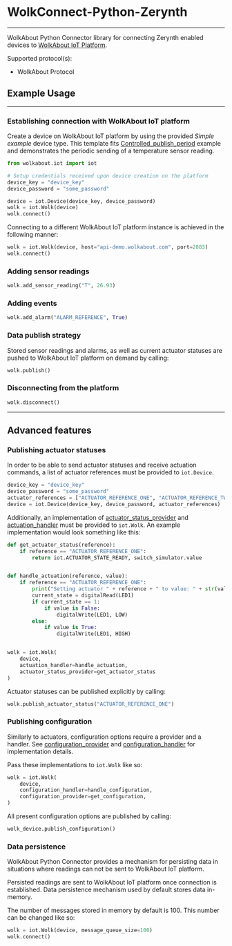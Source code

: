 # WolkConnect-Python-Zerynth
----
WolkAbout Python Connector library for connecting Zerynth enabled devices to [WolkAbout IoT Platform](https://demo.wolkabout.com/#/login).

Supported protocol(s):
* WolkAbout Protocol

## Example Usage
----

### Establishing connection with WolkAbout IoT platform

Create a device on WolkAbout IoT platform by using the provided *Simple example* device type.
This template fits [Controlled_publish_period](https://github.com/Wolkabout/wolkabout-iot/blob/master/examples/Controlled_publish_period/main.py) example and demonstrates the periodic sending of a temperature sensor reading.

```python
from wolkabout.iot import iot

# Setup credentials received upon device creation on the platform
device_key = "device_key"
device_password = "some_password"

device = iot.Device(device_key, device_password)
wolk = iot.Wolk(device)
wolk.connect()
```

Connecting to a different WolkAbout IoT platform instance is achieved in the following manner:

```python
wolk = iot.Wolk(device, host="api-demo.wolkabout.com", port=2883)
wolk.connect()
```

### Adding sensor readings

```python
wolk.add_sensor_reading("T", 26.93)
```

### Adding events

```python
wolk.add_alarm("ALARM_REFERENCE", True)
```

### Data publish strategy

Stored sensor readings and alarms, as well as current actuator statuses are pushed to WolkAbout IoT platform on demand by calling:

```python
wolk.publish()
```

### Disconnecting from the platform

```python
wolk.disconnect()
```

----

## Advanced features

### Publishing actuator statuses

In order to be able to send actuator statuses and receive actuation commands, a list of actuator references must be provided to `iot.Device`.
```python
device_key = "device_key"
device_password = "some_password"
actuator_references = ["ACTUATOR_REFERENCE_ONE", "ACTUATOR_REFERENCE_TWO"]
device = iot.Device(device_key, device_password, actuator_references)
```

Additionally, an implementation of [actuator_status_provider](./wolk/interface/actuator_status_provider.py) and [actuation_handler](./wolk/interface/actuation_handler.py) must be provided to `iot.Wolk`.
An example implementation would look something like this:

```python
def get_actuator_status(reference):
    if reference == "ACTUATOR_REFERENCE_ONE":
        return iot.ACTUATOR_STATE_READY, switch_simulator.value


def handle_actuation(reference, value):
    if reference == "ACTUATOR_REFERENCE_ONE":
        print("Setting actuator " + reference + " to value: " + str(value))
        current_state = digitalRead(LED1)
        if current_state == 1:
            if value is False:
                digitalWrite(LED1, LOW)
        else:
            if value is True:
                digitalWrite(LED1, HIGH)


wolk = iot.Wolk(
    device,
    actuation_handler=handle_actuation,
    actuator_status_provider=get_actuator_status
)
```

Actuator statuses can be published explicitly by calling:

```python
wolk.publish_actuator_status("ACTUATOR_REFERENCE_ONE")
```

### Publishing configuration

Similarly to actuators, configuration options require a provider and a handler.
See [configuration_provider](./wolk/interface/configuration_provider.py) and [configuration_handler](./wolk/interface/configuration_handler.py) for implementation details.

Pass these implementations to `iot.Wolk` like so:

```python
wolk = iot.Wolk(
    device,
    configuration_handler=handle_configuration,
    configuration_provider=get_configuration,
)
```

All present configuration options are published by calling:

```python
wolk_device.publish_configuration()
```

### Data persistence

WolkAbout Python Connector provides a mechanism for persisting data in situations where readings can not be sent to WolkAbout IoT platform.

Persisted readings are sent to WolkAbout IoT platform once connection is established.
Data persistence mechanism used by default stores data in-memory.

The number of messages stored in memory by default is 100. This number can be changed like so:

```python
wolk = iot.Wolk(device, message_queue_size=100)
wolk.connect()
```
